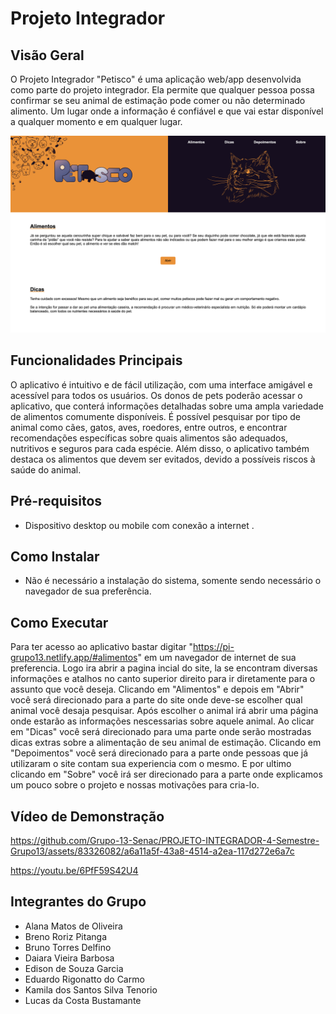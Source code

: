 # Projeto Integrador

## Visão Geral
O Projeto Integrador "Petisco" é uma aplicação web/app desenvolvida como parte do projeto integrador. Ela permite que qualquer pessoa possa confirmar se seu animal de estimação pode comer ou não determinado alimento. Um lugar onde a informação é confiável e que vai estar disponível a qualquer momento e em qualquer lugar.

<div align="center">
  <img alt="Demo" src="./assets/print.png" />
</div>


## Funcionalidades Principais
 
O aplicativo é intuitivo e de fácil utilização, com uma interface amigável e acessível para todos os usuários. Os donos de pets poderão acessar o aplicativo, que conterá informações detalhadas sobre uma ampla variedade de alimentos comumente disponíveis. É possível pesquisar por tipo de animal como cães, gatos, aves, roedores, entre outros, e encontrar recomendações específicas sobre quais alimentos são adequados, nutritivos e seguros para cada espécie. Além disso, o aplicativo também destaca os alimentos que devem ser evitados, devido a possíveis riscos à saúde do animal.

## Pré-requisitos
- Dispositivo desktop ou mobile com conexão a internet .

## Como Instalar
- Não é necessário a instalação do sistema, somente sendo necessário o navegador de sua preferência.

## Como Executar
Para ter acesso ao aplicativo bastar digitar "https://pi-grupo13.netlify.app/#alimentos" em um navegador de internet de sua preferencia. Logo ira abrir a pagina incial do site, la se encontram diversas informações e atalhos no canto superior direito para ir diretamente para o assunto que você deseja. Clicando em "Alimentos" e depois em "Abrir" você será direcionado para a parte do site onde deve-se escolher qual animal você desaja pesquisar. Após escolher o animal irá abrir uma página onde estarão as informações nescessarias sobre aquele animal. Ao clicar em "Dicas" você será direcionado para uma parte onde serão mostradas dicas extras sobre a alimentação de seu animal de estimação. Clicando em "Depoimentos" você será direcionado para a parte onde pessoas que já utilizaram o site contam sua experiencia com o mesmo. E por ultimo clicando em "Sobre" você irá ser direcionado para a parte onde explicamos um pouco sobre o projeto e nossas motivações para cria-lo.

## Vídeo de Demonstração

https://github.com/Grupo-13-Senac/PROJETO-INTEGRADOR-4-Semestre-Grupo13/assets/83326082/a6a11a5f-43a8-4514-a2ea-117d272e6a7c


https://youtu.be/6PfF59S42U4

## Integrantes do Grupo
- Alana Matos de Oliveira
- Breno Roriz Pitanga
- Bruno Torres Delfino
- Daiara Vieira Barbosa
- Edison de Souza Garcia
- Eduardo Rigonatto do Carmo
- Kamila dos Santos Silva Tenorio
- Lucas da Costa Bustamante





